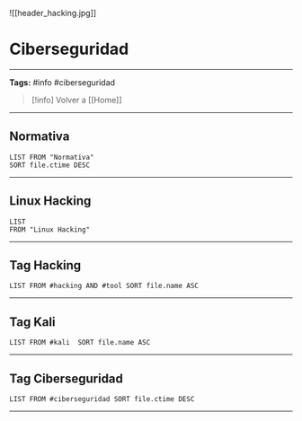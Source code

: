 ![[header_hacking.jpg]]
# Ciberseguridad
---
**Tags:** #info #ciberseguridad 

> [!info] Volver a [[Home]] 

---
## Normativa

```dataview
LIST FROM "Normativa"
SORT file.ctime DESC
```

---
## Linux Hacking

```dataview
LIST 
FROM "Linux Hacking"
```

--- 
## Tag Hacking

```dataview
LIST FROM #hacking AND #tool SORT file.name ASC
```

---
## Tag Kali

```dataview
LIST FROM #kali  SORT file.name ASC
```
---
## Tag Ciberseguridad

```dataview
LIST FROM #ciberseguridad SORT file.ctime DESC
```
---
